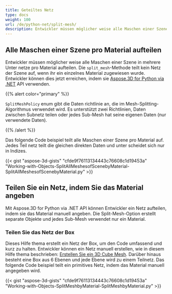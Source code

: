 ```yaml
---
title: Geteiltes Netz
type: docs
weight: 100
url: /de/python-net/split-mesh/
description: Entwickler müssen möglicher weise alle Maschen einer Szene in mehrere Unter netze pro Material aufteilen. Die SplitMesh-Methode teilt kein Netz der Szene auf, wenn ihr ein einzelnes Material zugewiesen wurde. Entwickler können dies jetzt erreichen, indem sie Aspose.3D for Python via .NET API verwenden.
---
```

##  **Alle Maschen einer Szene pro Material aufteilen**
Entwickler müssen möglicher weise alle Maschen einer Szene in mehrere Unter netze pro Material aufteilen. Die `split_mesh`-Methode teilt kein Netz der Szene auf, wenn ihr ein einzelnes Material zugewiesen wurde. Entwickler können dies jetzt erreichen, indem sie [Aspose.3D for Python via .NET](https://products.aspose.com/3d/python-net/) API verwenden.

{{% alert color="primary" %}}

`SplitMeshPolicy` enum gibt die Daten richtlinie an, die im Mesh-Splitting-Algorithmus verwendet wird. Es unterstützt zwei Richtlinien, Daten zwischen Subnetz teilen oder jedes Sub-Mesh hat seine eigenen Daten (nur verwendete Daten).

{{% /alert %}}

Das folgende Code beispiel teilt alle Maschen einer Szene pro Material auf. Jedes Teil netz teilt die gleichen direkten Daten und unter scheidet sich nur in Indizes.

{{< gist "aspose-3d-gists" "cfde9f76113134443c76608c1d19453a" "Working-with-Objects-SplitAllMeshesofScenebyMaterial-SplitAllMeshesofScenebyMaterial.py" >}}
##  **Teilen Sie ein Netz, indem Sie das Material angeben**
Mit Aspose.3D for Python via .NET API können Entwickler ein Netz aufteilen, indem sie das Material manuell angeben. Die Split-Mesh-Option erstellt separate Objekte und jedes Sub-Mesh verwendet nur ein Material.
###  **Teilen Sie das Netz der Box**
Dieses Hilfe thema erstellt ein Netz der Box, um den Code umfassend und kurz zu halten. Entwickler können ein Netz manuell erstellen, wie in diesem Hilfe thema beschrieben: [Erstellen Sie ein 3D Cube Mesh](/3d/de/python-net/create-3d-mesh-and-scene/). Darüber hinaus besteht eine Box aus 6 Ebenen und jede Ebene wird zu einem Teilnetz. Das folgende Code beispiel teilt ein primitives Netz, indem das Material manuell angegeben wird.

{{< gist "aspose-3d-gists" "cfde9f76113134443c76608c1d19453a" "Working-with-Objects-SplitMeshbyMaterial-SplitMeshbyMaterial.py" >}}
